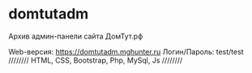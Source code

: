 # domtutadm
 Архив админ-панели сайта ДомТут.рф
 
 Web-версия: https://domtutadm.mghunter.ru
 Логин/Пароль: test/test
 //////// HTML, CSS, Bootstrap, Php, MySql, Js ////////
